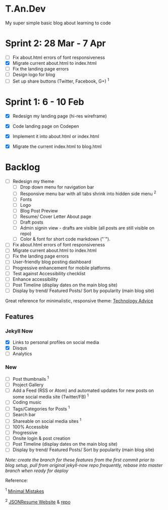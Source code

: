 # T.An.Dev
My super simple basic blog about learning to code

# Sprint 2: 28 Mar - 7 Apr

- [ ] Fix about.html errors of font responsiveness 
- [x] Migrate current about.html to index.html
- [ ] Fix the landing page errors
- [ ] Design logo for blog
- [ ] Set up share buttons (Twitter, Facebook, G+) <sup>1</sup>

# Sprint 1: 6 - 10 Feb

- [x] Redesign my landing page (hi-res wireframe)
- [x] Code landing page on Codepen
- [x] Implement it into about.html or index.html
- [x] Migrate the current index.html to blog.html


# Backlog

- [ ] Redesign my theme
    - [ ] Drop down menu for navigation bar
    - [ ] Responsive menu bar with all tabs shrink into hidden side menu <sup>2</sup>
    - [ ] Fonts
    - [ ] Logo
    - [ ] Blog Post Preview
    - [ ] Resume/ Cover Letter About page
    - [ ] Draft posts
    - [ ] Admin signin view - drafts are visible (all posts are still visible on repo)
    - [ ] Color & font for short code markdown ("`").
- [ ] Fix about.html errors of font responsiveness 
- [ ] Migrate current about.html to index.html
- [ ] Fix the landing page errors
- [ ] User-friendly blog posting dashboard
- [ ] Progressive enhancement for mobile platforms
- [ ] Test against Accessibility checklist
- [ ] Enhance accessibility 
- [ ] Post Timeline (display dates on the main blog site)
- [ ] Display by trend/ Featured Posts/ Sort by popularity (main blog site) 

Great reference for minimalistic, responsive theme: [Technology Advice](http://technologyadvice.com/)


## Features
### Jekyll Now

- [x] Links to personal profiles on social media
- [x] Disqus
- [ ] Analytics

### New

- [ ] Post thumbnails <sup>1</sup>
- [ ] Project Gallery 
- [ ] Add a Feed (RSS or Atom) and automated updates for new posts on some social media site (Twitter/FB) <sup>1</sup>
- [ ] Coding music
- [ ] Tags/Categories for Posts <sup>1</sup>
- [ ] Search bar
- [ ] Shareable on social media sites <sup>1</sup>
- [ ] 100% Accessible
- [ ] Progressive
- [ ] Onsite login & post creation
- [ ] Post Timeline (display dates on the main blog site)
- [ ] Display by trend/ Featured Posts/ Sort by popularity (main blog site) 

*Note: create the branch for these features from the first commit prior to blog setup, pull from original jekyll-now repo frequently, rebase into master branch when ready for deploy*

Reference: 

<sup>1</sup> [Minimal Mistakes](https://github.com/mmistakes/minimal-mistakes)

<sup>2</sup> [JSONResume Website](https://jsonresume.org/) & [repo](https://github.com/jsonresume/resume-website)
